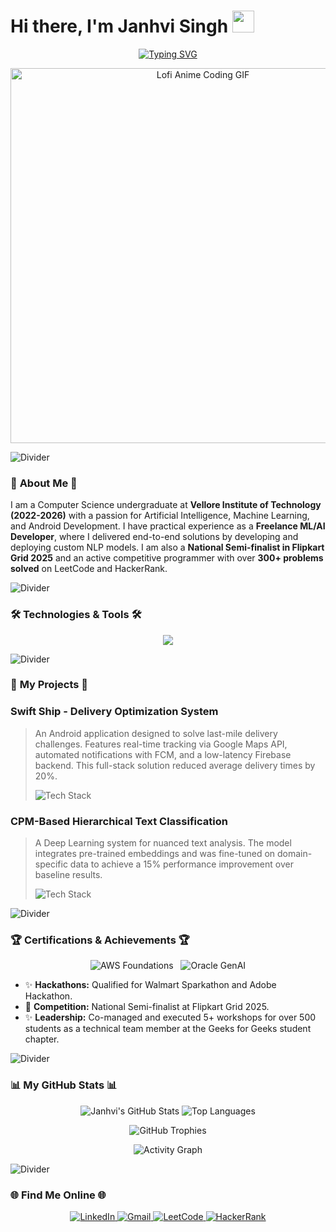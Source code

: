# Hi there, I'm Janhvi Singh <img src="https://media.tenor.com/F65p-V3s01sAAAAi/mochi-cat-chayns.gif" width="35px">

<p align="center">
  <a href="https://git.io/typing-svg">
    <img src="https://readme-typing-svg.demolab.com?font=Kalam&weight=700&size=25&pause=1000&color=E673A6&background=00000000&center=true&vCenter=true&width=500&lines=B.Tech+Student+at+VIT-AP;Freelance+AI+%26+ML+Developer;Flipkart+Grid+National+Semi-Finalist" alt="Typing SVG" />
  </a>
</p>

<p align="center">
  <img src="https://i.pinimg.com/originals/53/7c/27/537c27d4138014029288c1c463bab13c.gif" alt="Lofi Anime Coding GIF" width="600px" />
</p>

<img src="https://i.pinimg.com/originals/24/2b/7e/242b7e51c32270920453305141208920.gif" alt="Divider">

### 🌸 **About Me** 🌸

I am a Computer Science undergraduate at **Vellore Institute of Technology (2022-2026)** with a passion for Artificial Intelligence, Machine Learning, and Android Development. I have practical experience as a **Freelance ML/AI Developer**, where I delivered end-to-end solutions by developing and deploying custom NLP models. I am also a **National Semi-finalist in Flipkart Grid 2025** and an active competitive programmer with over **300+ problems solved** on LeetCode and HackerRank.

<img src="https://i.pinimg.com/originals/24/2b/7e/242b7e51c32270920453305141208920.gif" alt="Divider">

### 🛠️ **Technologies & Tools** 🛠️

<p align="center">
  <a href="https://skillicons.dev">
    <img src="https://skillicons.dev/icons?i=python,java,kotlin,dart,r,sql,tensorflow,pytorch,sklearn,pandas,numpy,aws,firebase,docker,git,androidstudio,vscode,figma&perline=9&theme=light" />
  </a>
</p>

<img src="https://i.pinimg.com/originals/24/2b/7e/242b7e51c32270920453305141208920.gif" alt="Divider">

### 🚀 **My Projects** 🚀

### Swift Ship - Delivery Optimization System
> An Android application designed to solve last-mile delivery challenges. Features real-time tracking via Google Maps API, automated notifications with FCM, and a low-latency Firebase backend. This full-stack solution reduced average delivery times by 20%.
> <p>
>   <img src="https://skillicons.dev/icons?i=android,java,firebase&theme=light" alt="Tech Stack"/>
> </p>

### CPM-Based Hierarchical Text Classification
> A Deep Learning system for nuanced text analysis. The model integrates pre-trained embeddings and was fine-tuned on domain-specific data to achieve a 15% performance improvement over baseline results.
> <p>
>   <img src="https://skillicons.dev/icons?i=python,tensorflow,pytorch,huggingface&theme=light" alt="Tech Stack"/>
 </p>

<img src="https://i.pinimg.com/originals/24/2b/7e/242b7e51c32270920453305141208920.gif" alt="Divider">

### 🏆 **Certifications & Achievements** 🏆

<p align="center">
  <img src="https://img.shields.io/badge/AWS_Cloud_Foundations-FFD180?style=for-the-badge&logo=amazon-aws&logoColor=black" alt="AWS Foundations">
  &nbsp;
  <img src="https://img.shields.io/badge/Oracle_Gen_AI_Professional-FFA6A6?style=for-the-badge&logo=oracle&logoColor=black" alt="Oracle GenAI">
</p>

-   ✨ **Hackathons:** Qualified for Walmart Sparkathon and Adobe Hackathon.
-   💖 **Competition:** National Semi-finalist at Flipkart Grid 2025.
-   ✨ **Leadership:** Co-managed and executed 5+ workshops for over 500 students as a technical team member at the Geeks for Geeks student chapter.

<img src="https://i.pinimg.com/originals/24/2b/7e/242b7e51c32270920453305141208920.gif" alt="Divider">

### 📊 **My GitHub Stats** 📊

<p align="center">
  <img src="https://github-readme-stats.vercel.app/api?username=janhvisingh22&show_icons=true&theme=catppuccin_latte&hide_border=true&count_private=true" alt="Janhvi's GitHub Stats" />
  <img src="https://github-readme-stats.vercel.app/api/top-langs/?username=janhvisingh22&layout=compact&theme=catppuccin_latte&hide_border=true" alt="Top Languages" />
</p>

<p align="center">
  <img src="https://github-profile-trophy.vercel.app/?username=janhvisingh22&theme=catppuccin&hide_border=true&column=4&row=2" alt="GitHub Trophies" />
</p>

<p align="center">
  <img src="https://github-readme-activity-graph.vercel.app/graph?username=janhvisingh22&theme=catppuccin_latte" alt="Activity Graph" />
</p>

<img src="https://i.pinimg.com/originals/24/2b/7e/242b7e51c32270920453305141208920.gif" alt="Divider">

### 🌐 **Find Me Online** 🌐

<p align="center">
  <a href="https://www.linkedin.com/in/janhvi-singh-0606b3251/" target="_blank">
    <img src="https://img.shields.io/badge/LinkedIn-87CEEB?style=for-the-badge&logo=linkedin&logoColor=black" alt="LinkedIn">
  </a>
  <a href="mailto:janhvisingh1711@gmail.com">
    <img src="https://img.shields.io/badge/Gmail-FFA6A6?style=for-the-badge&logo=gmail&logoColor=black" alt="Gmail">
  </a>
  <a href="[Your-LeetCode-URL]" target="_blank">
    <img src="https://img.shields.io/badge/LeetCode-FFD180?style=for-the-badge&logo=leetcode&logoColor=black" alt="LeetCode">
  </a>
  <a href="[Your-HackerRank-URL]" target="_blank">
    <img src="https://img.shields.io/badge/HackerRank-98FB98?style=for-the-badge&logo=hackerrank&logoColor=black" alt="HackerRank">
  </a>
</p>
